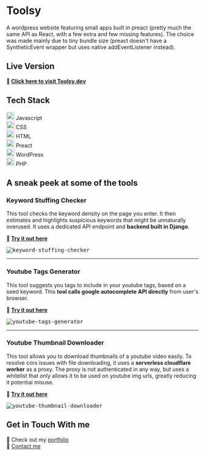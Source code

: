 # Toolsy
A wordpress website featuring small apps built in preact (pretty much the same API as React, with a few extra and few missing features). The choice was made mainly due to tiny bundle size (preact doesn't have a SyntheticEvent wrapper but uses native addEventListener instead).

## Live Version
**:link: [Click here to visit Toolsy.dev](https://toolsy.dev/)**


## Tech Stack
<a href="https://developer.mozilla.org/en-US/docs/Web/JavaScript" title="JavaScript"><img src="https://github.com/get-icon/geticon/raw/master/icons/javascript.svg" alt="JavaScript" width="21px" height="21px"></a> Javascript  
<a href="https://www.w3.org/TR/CSS/" title="CSS3"><img src="https://github.com/get-icon/geticon/raw/master/icons/css-3.svg" alt="CSS3" width="21px" height="21px"></a> CSS  
<a href="https://www.w3.org/TR/html5/" title="HTML5"><img src="https://github.com/get-icon/geticon/raw/master/icons/html-5.svg" alt="HTML5" width="21px" height="21px"></a> HTML  
<a href="https://preactjs.com/" title="Preact"><img src="https://github.com/get-icon/geticon/raw/master/icons/preact.svg" alt="Preact" width="21px" height="21px"></a> Preact  
<a href="https://wordpress.org/" title="WordPress"><img src="https://github.com/get-icon/geticon/raw/master/icons/wordpress-icon.svg" alt="WordPress" width="21px" height="21px"></a> WordPress  
<a href="https://php.net/" title="PHP"><img src="https://github.com/get-icon/geticon/raw/master/icons/php.svg" alt="PHP" width="21px" height="21px"></a> PHP  

## A sneak peek at some of the tools
### Keyword Stuffing Checker
This tool checks the keyword density on the page you enter. It then estimates and highlights suspicious keywords that might be unnaturally overused. It uses a dedicated API endpoint and **backend built in Django**.

**:link: [Try it out here](https://toolsy.dev/tools/seo/keyword-stuffing-checker/)**
  
<kbd>![keyword-stuffing-checker](https://user-images.githubusercontent.com/49352605/146639610-5b616f10-5d3f-442b-a05d-f48f0db71316.png)</kbd>

---

### Youtube Tags Generator
This tool suggests you tags to include in your youtube tags, based on a seed keyword. This **tool calls google autocomplete API directly** from user's browser.

**:link: [Try it out here](https://toolsy.dev/tools/youtube/youtube-tags-generator/)**
  
<kbd>![youtube-tags-generator](https://user-images.githubusercontent.com/49352605/146640199-be5553b2-226f-43c8-8000-b4bebe558793.png)</kbd>

---

### Youtube Thumbnail Downloader
This tool allows you to download thumbnails of a youtube video easily. To resolve cors issues with file downloading, it uses a **serverless cloudflare worker** as a proxy. The proxy is not authenticated in any way, but uses a whitelist that only allows it to be used on youtube img urls, greatly reducing it potential misuse.  

**:link: [Try it out here](https://toolsy.dev/tools/youtube/youtube-thumbnail-downloader/)**
  
<kbd>![youtube-thumbnail-downloader](https://user-images.githubusercontent.com/49352605/146640538-90dcccaa-3bc1-483e-81e1-fec9651336c8.png)</kbd>

## Get in Touch With me
🔗 Check out my [portfolio](https://petersmid.com)  
💬 [Contact me](https://petersmid.com/#contact)
